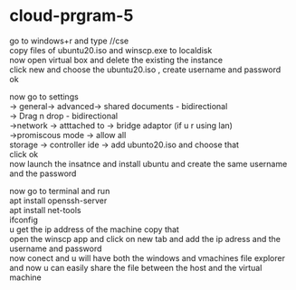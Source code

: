 # cloud-prgram-5<br />
go to windows+r and type //cse<br />
copy files of ubuntu20.iso and winscp.exe to localdisk<br />
now open virtual box and delete the existing the instance<br />
click new and choose the ubuntu20.iso , create username and password<br />
ok<br />

now go to settings <br />
-> general-> advanced-> shared documents - bidirectional<br />
                      -> Drag n drop - bidirectional<br />
->network -> atttached to -> bridge adaptor (if u r using lan)<br />
          ->promiscous mode -> allow all<br />
storage -> controller ide -> add ubunto20.iso and choose that<br />
click ok<br />
now launch the insatnce and install ubuntu and create the same username and the password<br />

now go to terminal and  run<br />
apt install openssh-server<br />
apt install net-tools<br />
ifconfig<br />
u get the ip address of the machine copy that <br />
open the winscp app and click on new tab and add the ip adress and the username and password<br />
now conect and u will have both the windows and vmachines file explorer and now u can easily share the file between the host and the virtual machine<br />
